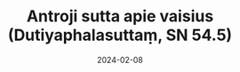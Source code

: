 ---
layout: page
title: 'Antroji sutta apie vaisius (Dutiyaphalasuttaṃ, SN 54.5)'
category: susijusios suttos
index: 
    - Meditacija
    - Atida kvėpavimui (ānāpānassati)
sortIndex: 54005
date: 2024-02-08
tags: 
    - Meditacija
    - Atida kvėpavimui (ānāpānassati)
suttacentral: sn54.5
---